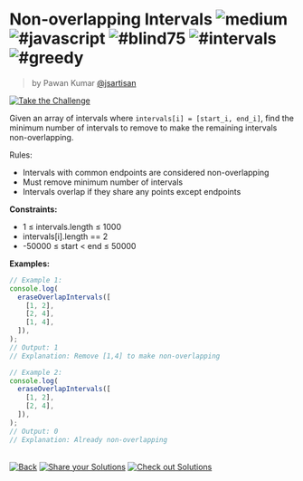 <!--info-header-start--><h1>Non-overlapping Intervals <img src="https://img.shields.io/badge/-medium-d9901a" alt="medium"/> <img src="https://img.shields.io/badge/-%23javascript-999" alt="#javascript"/> <img src="https://img.shields.io/badge/-%23blind75-999" alt="#blind75"/> <img src="https://img.shields.io/badge/-%23intervals-999" alt="#intervals"/> <img src="https://img.shields.io/badge/-%23greedy-999" alt="#greedy"/></h1><blockquote><p>by Pawan Kumar <a href="https://github.com/jsartisan" target="_blank">@jsartisan</a></p></blockquote><p><a href="https://frontend-challenges.com/challenges/315-non-overlapping-intervals" target="_blank"><img src="https://img.shields.io/badge/-Take%20the%20Challenge-0d99ff?logo=javascript&logoColor=white" alt="Take the Challenge"/></a> </p><!--info-header-end-->

Given an array of intervals where `intervals[i] = [start_i, end_i]`, find the minimum number of intervals to remove to make the remaining intervals non-overlapping.

Rules:

- Intervals with common endpoints are considered non-overlapping
- Must remove minimum number of intervals
- Intervals overlap if they share any points except endpoints

**Constraints:**

- 1 ≤ intervals.length ≤ 1000
- intervals[i].length == 2
- -50000 ≤ start < end ≤ 50000

**Examples:**

```typescript
// Example 1:
console.log(
  eraseOverlapIntervals([
    [1, 2],
    [2, 4],
    [1, 4],
  ]),
);
// Output: 1
// Explanation: Remove [1,4] to make non-overlapping

// Example 2:
console.log(
  eraseOverlapIntervals([
    [1, 2],
    [2, 4],
  ]),
);
// Output: 0
// Explanation: Already non-overlapping
```

<!--info-footer-start--><br><a href="../../README.md" target="_blank"><img src="https://img.shields.io/badge/-Back-grey" alt="Back"/></a> <a href="https://github.com/jsartisan/frontend-challenges/issues/new?template=answer.md&labels=answer,315,undefined&title=315%20-%20Non-overlapping%20Intervals%20-%20undefined&body=" target="_blank"><img src="https://img.shields.io/badge/-Share%20your%20Solutions-teal" alt="Share your Solutions"/></a> <a href="https://github.com/jsartisan/frontend-challenges/issues?q=label%3A315+label%3Aanswer+sort%3Areactions-%2B1-desc" target="_blank"><img src="https://img.shields.io/badge/-Check%20out%20Solutions-de5a77?logo=awesome-lists&logoColor=white" alt="Check out Solutions"/></a> <!--info-footer-end-->
